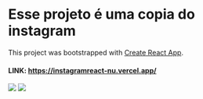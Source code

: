 # Esse projeto é uma copia do instagram
This project was bootstrapped with [Create React App](https://github.com/facebook/create-react-app).

#### LINK: https://instagramreact-nu.vercel.app/

<img src='https://i.postimg.cc/zXf3KHFY/print1.png'>
<img src='https://i.postimg.cc/NfPF4Gd9/print2.png'>
